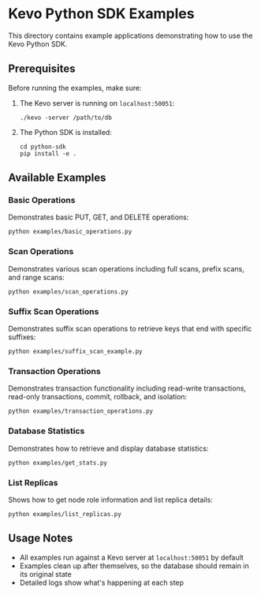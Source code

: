 # Kevo Python SDK Examples

This directory contains example applications demonstrating how to use the Kevo Python SDK.

## Prerequisites

Before running the examples, make sure:

1. The Kevo server is running on `localhost:50051`:
   ```
   ./kevo -server /path/to/db
   ```

2. The Python SDK is installed:
   ```
   cd python-sdk
   pip install -e .
   ```

## Available Examples

### Basic Operations

Demonstrates basic PUT, GET, and DELETE operations:

```
python examples/basic_operations.py
```

### Scan Operations

Demonstrates various scan operations including full scans, prefix scans, and range scans:

```
python examples/scan_operations.py
```

### Suffix Scan Operations

Demonstrates suffix scan operations to retrieve keys that end with specific suffixes:

```
python examples/suffix_scan_example.py
```

### Transaction Operations

Demonstrates transaction functionality including read-write transactions, read-only transactions, commit, rollback, and isolation:

```
python examples/transaction_operations.py
```

### Database Statistics

Demonstrates how to retrieve and display database statistics:

```
python examples/get_stats.py
```

### List Replicas

Shows how to get node role information and list replica details:

```
python examples/list_replicas.py
```

## Usage Notes

- All examples run against a Kevo server at `localhost:50051` by default
- Examples clean up after themselves, so the database should remain in its original state
- Detailed logs show what's happening at each step